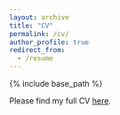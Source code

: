 ```yaml
---
layout: archive
title: "CV"
permalink: /cv/
author_profile: true
redirect_from:
  - /resume
---
```


{% include base_path %}

Please find my full CV [here](https://github.com/yuwenchen95/yuwenchen95.github.io/blob/master/files/CV_Yuwen_Chen.pdf).
  
